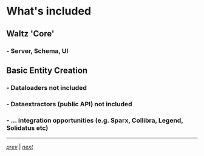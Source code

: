 # What's included

## Waltz 'Core'
### - Server, Schema, UI

## Basic Entity Creation
### - Dataloaders not included
### - Dataextractors (public API) not included
### - ... integration opportunities (e.g. Sparx, Collibra, Legend, Solidatus etc)

----

_[prev](35_deployment_diagram.md)_ |
_[next](50_setup.md)_
